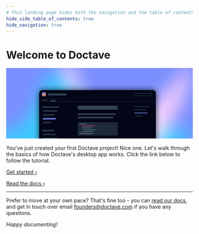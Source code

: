 ```yaml
---
# This landing page hides both the navigation and the table of contents
hide_side_table_of_contents: true
hide_navigation: true
---
```


# Welcome to Doctave

<!-- All images and other assets need to be in the `_assets` directory -->
![Doctave](/_assets/example.png)

You've just created your first Doctave project! Nice one. Let's walk through the basics of how Doctave's desktop app works. Click the link below to follow the tutorial.

<!-- We can use HTML divs with class names to target elements with custom CSS  -->
<div class="cta">

[Get started ›](/guides)

[Read the docs ›](https://docs.doctave.com)

</div>

---

Prefer to move at your own pace? That's fine too - you can [read our docs](https://docs.doctave.com/), and get in touch over email [founders@doctave.com](mailto:founders@doctave.com) if you have any questions.

_Happy documenting!_

